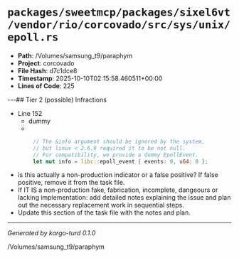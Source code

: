 # `packages/sweetmcp/packages/sixel6vt/vendor/rio/corcovado/src/sys/unix/epoll.rs`

- **Path**: /Volumes/samsung_t9/paraphym
- **Project**: corcovado
- **File Hash**: d7c1dce8  
- **Timestamp**: 2025-10-10T02:15:58.460511+00:00  
- **Lines of Code**: 225

---## Tier 2 (possible) Infractions 


- Line 152
  - dummy
  - 

```rust
        // The &info argument should be ignored by the system,
        // but linux < 2.6.9 required it to be not null.
        // For compatibility, we provide a dummy EpollEvent.
        let mut info = libc::epoll_event { events: 0, u64: 0 };

```

- is this actually a non-production indicator or a false positive? If false positive, remove it from the task file.
- If IT IS a non-production fake, fabrication, incomplete, dangeours or lacking implementation: add detailed notes explaining the issue and plan out the necessary replacement work in sequential steps. 
- Update this section of the task file with the notes and plan.

---

*Generated by kargo-turd 0.1.0*

/Volumes/samsung_t9/paraphym